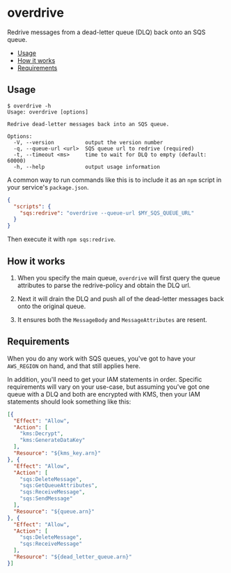 # overdrive

Redrive messages from a dead-letter queue (DLQ) back onto an SQS queue.

- [Usage](#usage)
- [How it works](#how-it-works)
- [Requirements](#requirements)

## Usage

```
$ overdrive -h
Usage: overdrive [options]

Redrive dead-letter messages back into an SQS queue.

Options:
  -V, --version          output the version number
  -q, --queue-url <url>  SQS queue url to redrive (required)
  -t, --timeout <ms>     time to wait for DLQ to empty (default: 60000)
  -h, --help             output usage information
```

A common way to run commands like this is to include it as an `npm` script in your service's `package.json`.

```json
{
  "scripts": {
    "sqs:redrive": "overdrive --queue-url $MY_SQS_QUEUE_URL"
  }
}
```

Then execute it with `npm sqs:redrive`.

## How it works

1. When you specify the main queue, `overdrive` will first query the queue attributes to parse the redrive-policy and obtain the DLQ url.

1. Next it will drain the DLQ and push all of the dead-letter messages back onto the original queue.

1. It ensures both the `MessageBody` and `MessageAttributes` are resent.

## Requirements

When you do any work with SQS queues, you've got to have your `AWS_REGION` on hand, and that still applies here.

In addition, you'll need to get your IAM statements in order.  Specific requirements will vary on your use-case, but assuming you've got one queue with a DLQ and both are encrypted with KMS, then your IAM statements should look something like this:

```json
[{
  "Effect": "Allow",
  "Action": [
    "kms:Decrypt",
    "kms:GenerateDataKey"
  ],
  "Resource": "${kms_key.arn}"
}, {
  "Effect": "Allow",
  "Action": [
    "sqs:DeleteMessage",
    "sqs:GetQueueAttributes",
    "sqs:ReceiveMessage",
    "sqs:SendMessage"
  ],
  "Resource": "${queue.arn}"
}, {
  "Effect": "Allow",
  "Action": [
    "sqs:DeleteMessage",
    "sqs:ReceiveMessage"
  ],
  "Resource": "${dead_letter_queue.arn}"
}]
```
